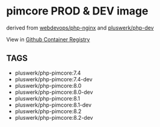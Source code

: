 # pimcore PROD & DEV image

derived from [webdevops/php-nginx](https://github.com/webdevops/Dockerfile) and [pluswerk/php-dev](https://github.com/pluswerk/php-dev)

View in [Github Container Registry](https://github.com/pluswerk/php-pimcore/pkgs/container/php-pimcore/versions?filters%5Bversion_type%5D=tagged)

## TAGS

- pluswerk/php-pimcore:7.4
- pluswerk/php-pimcore:7.4-dev 
- pluswerk/php-pimcore:8.0
- pluswerk/php-pimcore:8.0-dev
- pluswerk/php-pimcore:8.1
- pluswerk/php-pimcore:8.1-dev
- pluswerk/php-pimcore:8.2
- pluswerk/php-pimcore:8.2-dev
